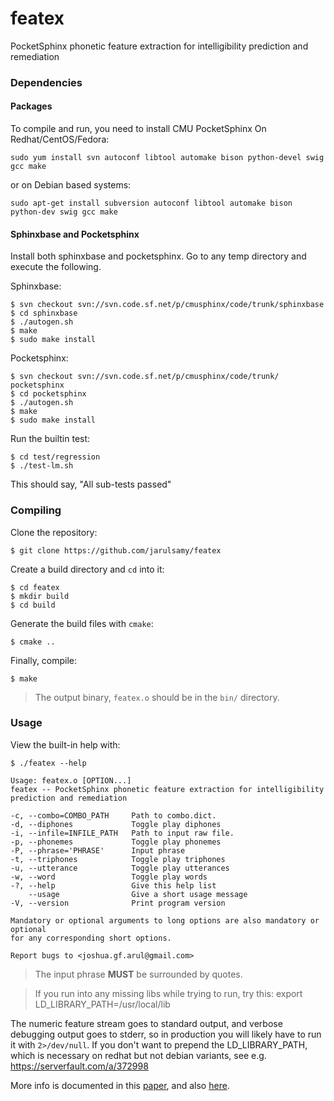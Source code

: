 # featex
PocketSphinx phonetic feature extraction for intelligibility prediction and remediation

### Dependencies

#### Packages

To compile and run, you need to install CMU PocketSphinx
On Redhat/CentOS/Fedora:

    sudo yum install svn autoconf libtool automake bison python-devel swig gcc make

or on Debian based systems:

    sudo apt-get install subversion autoconf libtool automake bison python-dev swig gcc make

#### Sphinxbase and Pocketsphinx

Install both sphinxbase and pocketsphinx. Go to any temp directory and execute the following.

Sphinxbase:

    $ svn checkout svn://svn.code.sf.net/p/cmusphinx/code/trunk/sphinxbase
    $ cd sphinxbase
    $ ./autogen.sh
    $ make
    $ sudo make install

Pocketsphinx:

    $ svn checkout svn://svn.code.sf.net/p/cmusphinx/code/trunk/ pocketsphinx
    $ cd pocketsphinx
    $ ./autogen.sh
    $ make
    $ sudo make install

Run the builtin test:

    $ cd test/regression
    $ ./test-lm.sh

This should say, "All sub-tests passed"

### Compiling

Clone the repository:

    $ git clone https://github.com/jarulsamy/featex

Create a build directory and `cd` into it:

    $ cd featex
    $ mkdir build
    $ cd build

Generate the build files with `cmake`:

    $ cmake ..

Finally, compile:

    $ make

>The output binary, `featex.o` should be in the `bin/` directory.


### Usage

View the built-in help with:

    $ ./featex --help

    Usage: featex.o [OPTION...]
    featex -- PocketSphinx phonetic feature extraction for intelligibility
    prediction and remediation

    -c, --combo=COMBO_PATH     Path to combo.dict.
    -d, --diphones             Toggle play diphones
    -i, --infile=INFILE_PATH   Path to input raw file.
    -p, --phonemes             Toggle play phonemes
    -P, --phrase='PHRASE'      Input phrase
    -t, --triphones            Toggle play triphones
    -u, --utterance            Toggle play utterances
    -w, --word                 Toggle play words
    -?, --help                 Give this help list
        --usage                Give a short usage message
    -V, --version              Print program version

    Mandatory or optional arguments to long options are also mandatory or optional
    for any corresponding short options.

    Report bugs to <joshua.gf.arul@gmail.com>

>The input phrase **MUST** be surrounded by quotes.

>If you run into any missing libs while trying to run, try this:
>export LD_LIBRARY_PATH=/usr/local/lib

The numeric feature stream goes to standard output, and verbose debugging output goes to stderr, so in production you will likely have to run it with `2>/dev/null`. If you don't want to prepend the LD_LIBRARY_PATH, which is necessary on redhat but not debian variants, see e.g. https://serverfault.com/a/372998

More info is documented in this [paper](assets/Spoken-English-Intelligibility-Remediation.pdf), and also [here](http://arxiv.org/abs/1709.01713).
